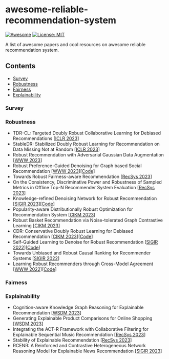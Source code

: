 # awesome-reliable-recommendation-system
[![Awesome](https://cdn.rawgit.com/sindresorhus/awesome/d7305f38d29fed78fa85652e3a63e154dd8e8829/media/badge.svg)](https://github.com/AngxiaoYue/awesome-reliable-recommendation-system) 
[![License: MIT](https://img.shields.io/badge/License-MIT-green.svg)](https://opensource.org/licenses/MIT) 

A list of awesome papers and cool resources on awesome reliable recommendation system.

## Contents
- [Survey](#survey)
- [Robustness](#robustness)
- [Fairness](#fairness)
- [Explainability](#explainability)

### Survey

### Robustness
- TDR-CL: Targeted Doubly Robust Collaborative Learning for Debiased Recommendations [[ICLR 2023](https://arxiv.org/abs/2203.10258)]
- StableDR: Stabilized Doubly Robust Learning for Recommendation on Data Missing Not at Random [[ICLR 2023](https://arxiv.org/abs/2205.04701)]
- Robust Recommendation with Adversarial Gaussian Data Augmentation [[WWW 2023](https://dl.acm.org/doi/abs/10.1145/3543507.3583273)]
- Robust Preference-Guided Denoising for Graph based Social Recommendation [[WWW 2023](https://dl.acm.org/doi/abs/10.1145/3543507.3583374)][[Code](https://github.com/tsinghua-fib-lab/Graph-Denoising-SocialRec)]
- Towards Robust Fairness-aware Recommendation [[RecSys 2023](https://dl.acm.org/doi/abs/10.1145/3604915.3608784)]
- On the Consistency, Discriminative Power and Robustness of Sampled Metrics in Offline Top-N Recommender System Evaluation [[RecSys 2023](https://dl.acm.org/doi/10.1145/3604915.3610651)]
- Knowledge-refined Denoising Network for Robust Recommendation [[SIGIR 2023](https://arxiv.org/pdf/2304.14987.pdf)][[Code](https://github.com/xj-zhu98/KRDN)]
- Popularity-aware Distributionally Robust Optimization for Recommendation System [[CIKM 2023](https://dl.acm.org/doi/pdf/10.1145/3583780.3615492)]
- Robust Basket Recommendation via Noise-tolerated Graph Contrastive Learning [[CIKM 2023](https://weitianxin.github.io/files/CIKM23.pdf)]
- CDR: Conservative Doubly Robust Learning for Debiased Recommendation [[CIKM 2023](https://arxiv.org/pdf/2308.08461.pdf)][[Code](https://github.com/CrazyDumpling/CDR_CIKM2023)]
- Self-Guided Learning to Denoise for Robust Recommendation [[SIGIR 2022](https://arxiv.org/pdf/2204.06832.pdf)][[Code](https://github.com/zealscott/SGDL)]
- Towards Unbiased and Robust Causal Ranking for Recommender Systems [[SIGIR 2022](https://dl.acm.org/doi/pdf/10.1145/3488560.3498521)]
- Learning Robust Recommenders through Cross-Model Agreement [[WWW 2022](https://dl.acm.org/doi/pdf/10.1145/3485447.3512202)][[Code](https://github.com/wangyu-ustc/DeCA)]


### Fairness

### Explainability
- Cognition-aware Knowledge Graph Reasoning for Explainable Recommendation [[WSDM 2023](http://playbigdata.ruc.edu.cn/dou/publication/2023_wsdm_congnition.pdf)]
- Generating Explainable Product Comparisons for Online Shopping [[WSDM 2023](https://assets.amazon.science/5d/03/2f7e2ab8407cb37e679211c2c677/generating-explainable-product-comparisons-for-online-shopping.pdf)]
- Integrating the ACT-R Framework with Collaborative Filtering for Explainable Sequential Music Recommendation [[RecSys 2023](https://dl.acm.org/doi/pdf/10.1145/3604915.3608838)]
- Stability of Explainable Recommendation [[RecSys 2023](https://dl.acm.org/doi/pdf/10.1145/3604915.3608853)]
- RCENR: A Reinforced and Contrastive Heterogeneous Network Reasoning Model for Explainable News Recommendation [[SIGIR 2023](https://dl.acm.org/doi/pdf/10.1145/3539618.3591753)]
  

